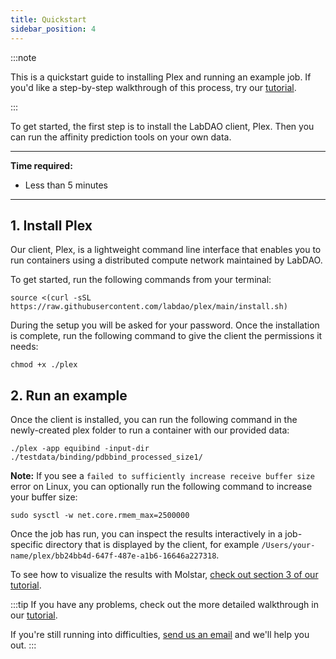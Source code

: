 ```yaml
---
title: Quickstart
sidebar_position: 4
---
```


:::note

This is a quickstart guide to installing Plex and running an example job. If you'd like a step-by-step walkthrough of this process, try our [tutorial](https://docs.labdao.xyz/affinity-prediction/installation_tutorial).

:::

To get started, the first step is to install the LabDAO client, Plex. Then you can run the affinity prediction tools on your own data.

---
**Time required:**
- Less than 5 minutes

---
## 1. Install Plex
Our client, Plex, is a lightweight command line interface that enables you to run containers using a distributed compute network maintained by LabDAO.

To get started, run the following commands from your terminal: 
```
source <(curl -sSL https://raw.githubusercontent.com/labdao/plex/main/install.sh)
```

During the setup you will be asked for your password. Once the installation is complete, run the following command to give the client the permissions it needs:

```
chmod +x ./plex
```

## 2. Run an example
Once the client is installed, you can run the following command in the newly-created plex folder to run a container with our provided data:

```
./plex -app equibind -input-dir ./testdata/binding/pdbbind_processed_size1/
```

**Note:** If you see a `failed to sufficiently increase receive buffer size` error on Linux, you can optionally run the following command to increase your buffer size:

```
sudo sysctl -w net.core.rmem_max=2500000
```

Once the job has run, you can inspect the results interactively in a job-specific directory that is displayed by the client, for example ```/Users/your-name/plex/bb24bb4d-647f-487e-a1b6-16646a227318```.

To see how to visualize the results with Molstar, [check out section 3 of our tutorial](https://docs.labdao.xyz/affinity-prediction/installation_tutorial#visualize-the-job-results).

:::tip
If you have any problems, check out the more detailed walkthrough in our [tutorial](https://docs.labdao.xyz/affinity-prediction/installation_tutorial).

If you're still running into difficulties, [send us an email](mailto:stewards@labdao.com) and we'll help you out.
:::
